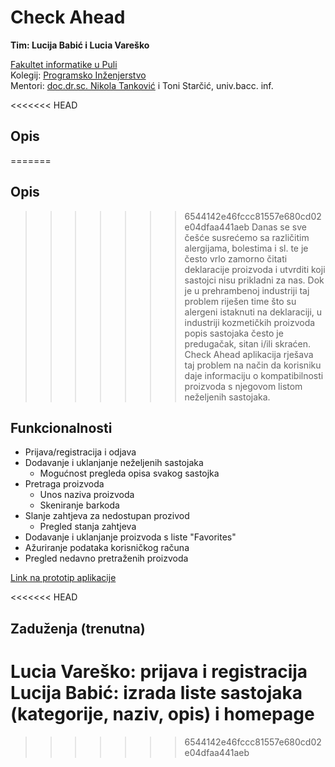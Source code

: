 # Check Ahead

**Tim: Lucija Babić i Lucia Vareško <br />**

[Fakultet informatike u Puli](https://fipu.unipu.hr/) <br />
Kolegij: [Programsko Inženjerstvo](https://www.notion.so/Kontakt-stranica-875574d1b92248b1a8e90dae52cd29a9) <br />
Mentori: [doc.dr.sc. Nikola Tanković](https://www.notion.so/Kontakt-stranica-875574d1b92248b1a8e90dae52cd29a9) i Toni Starčić, univ.bacc. inf. <br />

<<<<<<< HEAD
## Opis  
=======
## Opis 
>>>>>>> 6544142e46fccc81557e680cd02e04dfaa441aeb
Danas se sve češće susrećemo sa različitim alergijama, bolestima i sl. te je često vrlo zamorno čitati deklaracije proizvoda i utvrditi koji sastojci nisu prikladni za nas. Dok je u prehrambenoj industriji taj problem riješen time što su alergeni istaknuti na deklaraciji, u industriji kozmetičkih proizvoda popis sastojaka često je predugačak, sitan i/ili skraćen. Check Ahead aplikacija rješava taj problem na način da korisniku daje informaciju o kompatibilnosti proizvoda s njegovom listom neželjenih sastojaka. 

## Funkcionalnosti
* Prijava/registracija i odjava
* Dodavanje i uklanjanje neželjenih sastojaka
	* Mogućnost pregleda opisa svakog sastojka
* Pretraga proizvoda
	* Unos naziva proizvoda
	* Skeniranje barkoda
* Slanje zahtjeva za nedostupan prozivod 
	* Pregled stanja zahtjeva
* Dodavanje i uklanjanje proizvoda s liste "Favorites"
* Ažuriranje podataka korisničkog računa 
* Pregled nedavno pretraženih proizvoda

[Link na prototip aplikacije](https://www.figma.com/proto/f99rNxIjyfLDljY60b3OAS/Prototip?node-id=12%3A18&scaling=scale-down)

<<<<<<< HEAD
## Zaduženja (trenutna)
Lucia Vareško: prijava i registracija <br />
Lucija Babić: izrada liste sastojaka (kategorije, naziv, opis) i homepage
=======

>>>>>>> 6544142e46fccc81557e680cd02e04dfaa441aeb
